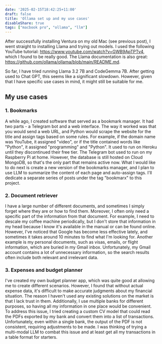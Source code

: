 ```yaml
---
date: '2025-02-15T18:42:25+11:00'
draft: false
title: 'Ollama set up and my use cases'
disableShare: true
tags: ["macbook pro", "ollama", "llm"]
---
```

After successfully installing Ventura on my old Mac (see previous post), I went straight to installing Llama and trying out models. I used the following YouTube tutorial: https://www.youtube.com/watch?v=GWB9ApTPTv4, which I found to be really good. The Llama documentation is also great: https://github.com/ollama/ollama/blob/main/README.md.

So far, I have tried running Llama 3.2 7B and CodeGemma 7B. After getting used to Chat GPT, this seems like a significant slowdown. However, given that I have specific use cases in mind, it might still be suitable for me.

## My use cases

### 1. Bookmarks
A while ago, I created software that served as a bookmark manager. It had two parts - a Telegram bot and a web interface. The way it worked was that you would send a web URL, and Python would scrape the website for the title and assign tags based on some rules. For example, if the domain name was YouTube, it assigned "video", or if the title contained words like "Python", it assigned "programming" and "Python". It used to run on Heroku until they discontinued their free tier. The Telegram bot used to run on my Raspberry Pi at home. However, the database is still hosted on Cloud MongoDB, so that's the only part that remains active now. What I would like to do next is create a new version of the bookmarks manager, and I plan to use LLM to summarize the content of each page and auto-assign tags. I'll dedicate a separate series of posts under the tag "bookmarx" to this project.

### 2. Document retriever
I have a large number of different documents, and sometimes I simply forget where they are or how to find them. Moreover, I often only need a specific part of the information from that document. For example, I need to descale my coffee machine periodically, but I don't store that information in my head because I know it's available in the manual or can be found online. However, I've noticed that Google has become less effective lately, and sometimes it takes around 10 minutes to find what I'm looking for. Another example is my personal documents, such as visas, emails, or flight information, which are buried in my Gmail inbox. Unfortunately, my Gmail account contains a lot of unnecessary information, so the search results often include both relevant and irrelevant data.

### 3. Expenses and budget planner
I've created my own budget planner app, which was quite good at allowing me to create different scenarios. However, I found that without actual expense data, it's difficult to make accurate judgments about my financial situation. The reason I haven't used any existing solutions on the market is that I lack trust in them. Additionally, I use multiple banks for different purposes, so having all my information in one place would be convenient. To address this issue, I tried creating a custom CV model that could read the PDFs exported by my bank and convert them into a list of transactions. Unfortunately, even within a single bank, the output of the PDF is not consistent, requiring adjustments to be made. I was thinking of trying a multi-modal LLM to combat this issue and at least get all my transactions in a table format for starters.

